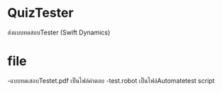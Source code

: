 # QuizTester
ส่งแบบทดสอบTester (Swift Dynamics)

# file
-แบบทดเสอบTestet.pdf เป็นไฟล์คำตอบ
-test.robot เป็นไฟล์Automatetest script
